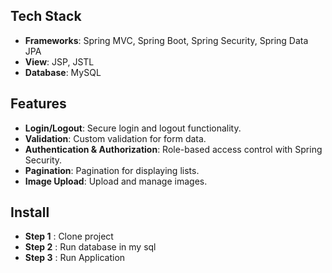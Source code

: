## Tech Stack
- **Frameworks**: Spring MVC, Spring Boot, Spring Security, Spring Data JPA
- **View**: JSP, JSTL
- **Database**: MySQL

## Features
- **Login/Logout**: Secure login and logout functionality.
- **Validation**: Custom validation for form data.
- **Authentication & Authorization**: Role-based access control with Spring Security.
- **Pagination**: Pagination for displaying lists.
- **Image Upload**: Upload and manage images.

## Install
- **Step 1** : Clone project 
- **Step 2** : Run database in my sql
- **Step 3** : Run Application

